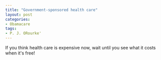 ```yaml
---
title: "Government-sponsored health care"
layout: post
categories:
- Obamacare
tags:
- P. J. ORourke'
---
```


If you think health care is expensive now, wait until you see what it costs when it's free!